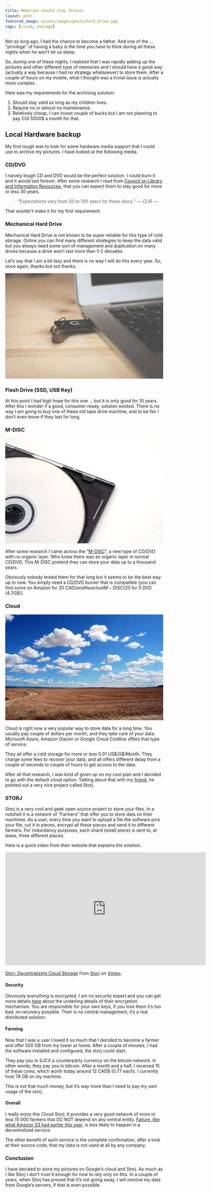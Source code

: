 ```yaml
---
title: Memories should stay forever
layout: post
featured_image: assets/images/posts/hard_drive.jpg
tags: [cloud, storage]
---
```

Not so long ago, I had the chance to become a father. And one of the … "privilege" of having a baby is the time you have to think during all these nights when he won’t let us sleep.

So, during one of these nights, I realized that I was rapidly adding up the pictures and other different type of memories and I should have a good way (actually a way because I had no strategy whatsoever) to store them. After a couple of hours on my mobile, what I thought was a trivial issue is actually more complex.

<!--more-->

Here was my requirements for the archiving solution:

  1. Should stay valid as long as my children lives.
  2. Require no or almost no maintenance.
  3. Relatively cheap, I can invest couple of bucks but I am not planning to pay CGI 5000$ a month for that.

## Local Hardware backup

My first tough was to look for some hardware media support that I could use to archive my pictures. I have looked at the following media.

### CD/DVD

I naively tough CD and DVD would be the perfect solution. I could burn it and it would last forever. After some research I read from <a href="https://www.clir.org/pubs/reports/pub121/sec4.html" target="_blank" rel="noopener nofollow">Council on Library and Information Resources</a>, that you can expect them to stay good for more or less 30 years.

>“Expectations vary from 20 to 100 years for these discs.” <cite>― CLIR ―</cite>

That wouldn’t make it for my first requirement.

### Mechanical Hard Drive

Mechanical Hard Drive is not known to be super reliable for this type of cold storage. Online you can find many different strategies to keep the data valid but you always need some sort of management and duplication on many drives because a drive won’t last more than 1–2 decades.

Let’s say that I am a bit lazy and there is no way I will do this every year. So, once again, thanks but not thanks.

![usb](assets/images/posts/usb.jpg#left)

### Flash Drive (SSD, USB Key)

 At this point I had high hope for this one … but it is only good for 10 years. After this I wonder if a good, consumer ready, solution existed. There is no way I am going to buy one of these old tape drive machine, and to be fair I don’t even know if they last for long.  

### M-DISC

![usb](assets/images/posts/cd.jpg#right)

After some research I came across the “<a href="https://en.wikipedia.org/wiki/M-DISC" target="_blank" rel="noopener nofollow">M-DISC</a>”, a new type of CD/DVD with no organic layer. Who knew there was an organic layer in normal CD/DVD. This M-DISC pretend they can store your data up to a thousand years.

Obviously nobody tested them for that long but it seems to be the best way up to now. You simply need a CD/DVD burner that is compatible (you can find some on Amazon for 20 CAD$) and the actual M-DISC (20$ for 5 DVD (4.7GB)).

### Cloud

![cloud](assets/images/posts/cloud.jpg)

Cloud is right now a very popular way to store data for a long time. You usually pay couple of dollars per month, and they take care of your data. Microsoft Azure, Amazon Glacier or Google Cloud Coldline offers that type of service.

They all offer a cold storage for more or less 0.01 US$/GB/Month. They charge some fees to recover your data, and all offers different delay from a couple of seconds to couple of hours to get access to the data.

After all that research, I was kind of given up on my cool plan and I decided to go with the default cloud option. Talking about that with my <a href="https://www.linkedin.com/in/fredericnadeau/" target="_blank" rel="noopener">friend</a>, he pointed out a very nice project called Storj.

### STORJ

Storj is a very cool and geek open source project to store your files. In a nutshell it is a network of “Farmers” that offer you to store data on their machines. As a user, every time you want to upload a file the software pick your file, cut it in pieces, encrypt all these pieces and send it to different farmers. For redundancy purposes, each shard (small piece) is sent to, at lease, three different places.

Here is a quick video from their website that explains the solution.

<iframe src="https://player.vimeo.com/video/102119715?color=ffffff&title=0&byline=0&portrait=0" width="640" height="360" frameborder="0" allow="autoplay; fullscreen" allowfullscreen></iframe>
<p><a href="https://vimeo.com/102119715">Storj: Decentralizing Cloud Storage</a> from <a href="https://vimeo.com/user30243596">Storj</a> on <a href="https://vimeo.com">Vimeo</a>.</p>

#### Security

Obviously everything is encrypted. I am no security expert and you can get more details <a href="http://blog.storj.io/post/145305561698/how-storj-increases-object-storage-security" target="_blank" rel="noopener nofollow">here</a> about the underling details of their encryption mechanism. You are responsible for your own keys, if you lose them it’s too bad, no recovery possible. Their is no central management, it&#8217;s a real distributed solution.

#### Farming

Now that I was a user I loved it so much that I decided to become a farmer and offer 500 GB from my tower at home. After a couple of minutes, I had the software installed and configured, the storj could start.

They pay you in SJCX a counterparty currency on the bitcoin network. In other words, they pay you in bitcoin. After a month and a half, I received 15 of these coins, which worth today around 12 CAD$ (0.77 each). I currently host 78 GB on my machine.

This is not that much money, but it’s way more than I need to pay my own usage of the storj.

#### Overall

I really enjoy this Cloud Storj. It provides a very good network of more or less 15 000 farmers that DO NOT depend on any central entity. <a href="https://aws.amazon.com/message/41926/" target="_blank" rel="noopener nofollow">Failure, like what Amazon S3 had earlier this year</a>, is less likely to happen in a decentralized service.

The other benefit of such service is the complete confirmation, after a look at their source code, that my data is not used at all by any company.

### Conclusion

I have decided to store my pictures on Google&#8217;s cloud and Storj. As much as I like Storj I don’t trust it enough for now to rely only on this. In a couple of years, when Storj has proved that it’s not going away, I will remove my data from Google’s servers, if that is even possible.
